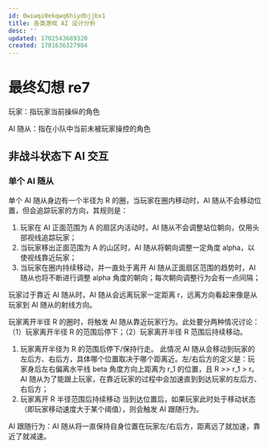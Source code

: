 ```yaml
---
id: 0wiwqi0ekqwq6hiydbjjbx1
title: 各类游戏 AI 设计分析
desc: ''
updated: 1702543689320
created: 1701636327984
---
```


# 最终幻想 re7

玩家：指玩家当前操纵的角色

AI 随从：指在小队中当前未被玩家操控的角色
## 非战斗状态下 AI 交互
### 单个 AI 随从
单个 AI 随从身边有一个半径为 R 的圈，当玩家在圈内移动时，AI 随从不会移动位置，但会追踪玩家的方向，其规则是：

1. 玩家在 AI 正面范围为 A 的扇区内活动时，AI 随从不会调整站位朝向，仅用头部视线追踪玩家；
2. 当玩家移出正面范围为 A 的山区时，AI 随从将朝向调整一定角度 alpha，以使视线靠近玩家；
3. 当玩家在圈内持续移动，并一直处于离开 AI 随从正面扇区范围的趋势时，AI 随从也将不断进行调整 alpha 角度的朝向；每次朝向调整行为会有一点间隔；

玩家过于靠近 AI 随从时，AI 随从会远离玩家一定距离 r，远离方向看起来像是从玩家到 AI 随从的射线方向。

玩家离开半径 R 的圈时，将触发 AI 随从靠近玩家行为。此处要分两种情况讨论：（1）玩家离开半径 R 的范围后停下；（2）玩家离开半径 R 范围后持续移动。

1. 玩家离开半径为 R 的范围后停下/保持行走。
此情况 AI 随从会移动到玩家的左后方、右后方，具体哪个位置取决于哪个距离近。左/右后方的定义是：玩家身后左右偏离水平线 beta 角度方向上距离为 r_1 的位置，且 R >> r_1 > r。
AI 随从为了能跟上玩家，在靠近玩家的过程中会加速直到到达玩家的左后方、右后方；
2. 玩家离开 R 半径范围后持续移动
当到达位置后，如果玩家此时处于移动状态（即玩家移动速度大于某个阈值），则会触发 AI 跟随行为。

AI 跟随行为：AI 随从将一直保持自身位置在玩家左/右后方，距离远了就加速，靠近了就减速。
